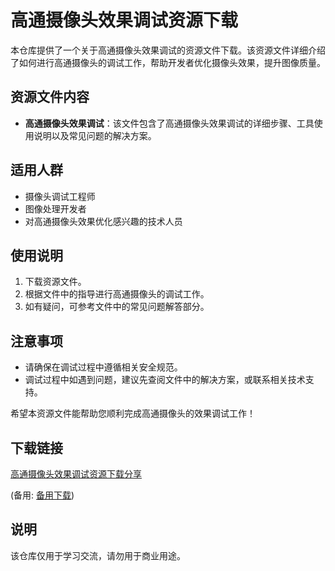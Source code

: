 # 高通摄像头效果调试资源下载

本仓库提供了一个关于高通摄像头效果调试的资源文件下载。该资源文件详细介绍了如何进行高通摄像头的调试工作，帮助开发者优化摄像头效果，提升图像质量。

## 资源文件内容

- **高通摄像头效果调试**：该文件包含了高通摄像头效果调试的详细步骤、工具使用说明以及常见问题的解决方案。

## 适用人群

- 摄像头调试工程师
- 图像处理开发者
- 对高通摄像头效果优化感兴趣的技术人员

## 使用说明

1. 下载资源文件。
2. 根据文件中的指导进行高通摄像头的调试工作。
3. 如有疑问，可参考文件中的常见问题解答部分。

## 注意事项

- 请确保在调试过程中遵循相关安全规范。
- 调试过程中如遇到问题，建议先查阅文件中的解决方案，或联系相关技术支持。

希望本资源文件能帮助您顺利完成高通摄像头的效果调试工作！

## 下载链接
[高通摄像头效果调试资源下载分享](https://pan.quark.cn/s/164710171819) 

(备用: [备用下载](https://pan.baidu.com/s/1xxHww9hcTlctBAAjlXgf_g?pwd=1234))

## 说明

该仓库仅用于学习交流，请勿用于商业用途。
